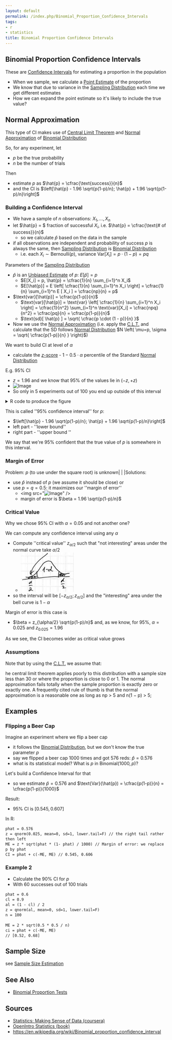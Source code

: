 ```yaml
---
layout: default
permalink: /index.php/Binomial_Proportion_Confidence_Intervals
tags:
- r
- statistics
title: Binomial Proportion Confidence Intervals
---
```

## Binomial Proportion Confidence Intervals
These are [Confidence Intervals](Confidence_Intervals) for estimating a proportion in the population 
- When we sample, we calculate a [Point Estimate](Point_Estimate) of the proportion
- We know that due to variance in the [Sampling Distribution](Sampling_Distribution) each time we get different estimates
- How we can expand the point estimate so it's likely to include the true value? 


## Normal Approximation
This type of CI makes use of [Central Limit Theorem](Central_Limit_Theorem) and [Normal Approximation](Binomial_Distribution#Normal_Approximation) of [Binomial Distribution](Binomial_Distribution)

So, for any experiment, let 
- $p$ be the true probability 
- $n$ be the number of trials 

Then
- estimate $p$ as $\hat{p} = \cfrac{\text{success}}{n}$
- and the CI is $\left[\hat{p} - 1.96 \sqrt{p(1-p)/n};  \hat{p} + 1.96 \sqrt{p(1-p)/n}\right]$



### Building a Confidence Interval
- We have a sample of $n$ observations: $X_1, ..., X_{n}$
- let $\hat{p} = $ fraction of successful $X_i$, i.e. $\hat{p} = \cfrac{\text{# of success}}{n}$
  - so we calculate $\hat{p}$ based on the data in the sample
- if all observations are independent and probability of success $p$ is always the same, then [Sampling Distribution](Sampling_Distribution) is [Binomial Distribution](Binomial_Distribution) 
  - i.e. each $X_i \sim \text{Bernoulli}(p)$, variance $\text{Var}[X_i] = p \cdot (1 - p) = pq$


Parameters of the [Sampling Distribution](Sampling_Distribution)
- $\hat{p}$ is an [Unbiased Estimate](Biased_Estimators) of $p$: $E[\hat{p}] = p$ 
  - $E[X_i] = p, \hat{p} = \cfrac{1}{n} \sum_{i=1}^n X_i$
  - $E[\hat{p}] = E \left[ \cfrac{1}{n} \sum_{i=1}^n X_i \right] = \cfrac{1}{n} \sum_{i=1}^n E [ X_i ] = \cfrac{np}{n} = p$
- $\text{var}[\hat{p}] = \cfrac{p(1-p)}{n}$
  - $\text{var}[\hat{p}] = \text{var} \left[ \cfrac{1}{n} \sum_{i=1}^n X_i \right] = \cfrac{1}{n^2} \sum_{i=1}^n \text{var}[X_i] = \cfrac{npq}{n^2} = \cfrac{pq}{n} = \cfrac{p(1-p)}{n}$
  - $\text{sd}[ \hat{p} ] = \sqrt{ \cfrac{p \cdot (1 - p)}{n} }$
- Now we use the [Normal Approximation](Binomial_Distribution#Normal_Approximation) (i.e. apply the [C.L.T.](Central_Limit_Theorem) and calculate that the SD follows [Normal Distribution](Normal_Distribution) $N \left( \mu=p, \sigma = \sqrt{ \cfrac{p(1-p)}{n} } \right)$)


We want to build CI at level of $\alpha$
- calculate the [$z$-score](Z-score) - $1 - 0.5 \cdot \alpha$ percentile of the Standard [Normal Distribution](Normal_Distribution)


E.g. 95% CI
- $z = 1.96$ and we know that 95% of the values lie in $(-z, +z)$
- <img src="http://habrastorage.org/files/343/067/151/343067151a98437b821fae10709a8e52.png" alt="Image">
- So only in 5 experiments out of 100 you end up outside of this interval


<details>
<summary>R code to produce the figure</summary>

```carbon
x = seq(-3, 3, 0.1)
y = dnorm(x)

plot(x, y, type='l', bty='n', main='95% CI on N(0,1)')

x1 = min(which(x > -1.96)); x2 = max(which(x < 1.96))
polygon(x[c(x1, x1:x2, x2)],
        c(0, y[x1:x2], 0), col=adjustcolor('blue', 0.4))

text(x=0, y=0.2, labels='0.95', cex=1.5)
text(x=c(-2.07, 2.07), y=0.025, labels='0.025', cex=0.6)
```

</details>



This is called ''95% confidence interval'' for $p$:
- $\left[\hat{p} - 1.96 \sqrt{p(1-p)/n};  \hat{p} + 1.96 \sqrt{p(1-p)/n}\right]$
- left part - ''lower bound''
- right part - ''upper bound ''


We say that we're 95% confident that the true value of $p$ is somewhere in this interval.


### Margin of Error
Problem: $p$ (to use under the square root) is unknown|   | |Solutions:
- use $\hat{p}$ instead of $p$ (we assume it should be close) or
- use $p = q = 0.5$: it maximizes our ''margin of error''
  - <img src="<img src="https://raw.githubusercontent.com/alexeygrigorev/wiki-figures/master/legacy/margin-of-error.png" alt="Image">" />
  - margin of error is $\beta = 1.96 \sqrt{p(1-p)/n}$



### Critical Value
Why we chose 95% CI with $\alpha = 0.05$ and not another one?

We can compute any confidence interval using any $\alpha$
- Compute ''critical value'' $z_{\alpha/2}$ such that "not interesting" areas under the normal curve take $\alpha / 2$
  - <img src="https://raw.githubusercontent.com/alexeygrigorev/wiki-figures/master/legacy/ci-critical-value.png" alt="Image">
- so the interval will be $\left[-z_{\alpha/2}; z_{\alpha/2}\right]$ and the "interesting" area under the bell curve is $1 - \alpha$

Margin of error is this case is 
- $\beta = z_{\alpha/2} \sqrt{p(1-p)/n}$ and, as we know, for $95\%$, $\alpha = 0.025$ and $z_{0.025} = 1.96$


As we see, the CI becomes wider as critical value grows 


### Assumptions
Note that by using the [C.L.T.](Central_Limit_Theorem) we assume that:

he central limit theorem applies poorly to this distribution with a sample size less than 30 or where the proportion is close to 0 or 1. The normal approximation fails totally when the sample proportion is exactly zero or exactly one. A frequently cited rule of thumb is that the normal approximation is a reasonable one as long as np > 5 and n(1 − p) > 5; 



## Examples
### Flipping a Beer Cap
Imagine an experiment where we flip a beer cap
- it follows the [Binomial Distribution](Binomial_Distribution), but we don't know the true parameter $p$
- say we flipped a beer cap 1000 times and got 576 reds: $\hat{p} = 0.576$
- what is its statistical model? What is $p$ in $\text{Binomial}(1000, p)$? 

Let's build a Confidence Interval for that
- so we estimate $\hat{p} = 0.576$ and $\text{Var}(\hat{p}) = \cfrac{p(1-p)}{n} = \cfrac{p(1-p)}{1000}$


Result:
- 95% CI is $[0.545, 0.607]$


In R:
```scdoc
phat = 0.576
z = qnorm(0.025, mean=0, sd=1, lower.tail=F) // the right tail rather then left
ME = z * sqrt(phat * (1- phat) / 1000) // Margin of error: we replace p by phat
CI = phat + c(-ME, ME) // 0.545, 0.606
```


### Example 2
- Calculate the 90% CI for $p$
- With 60 successes out of 100 trials 

```text only
phat = 0.6
cl = 0.9
al = (1 - cl) / 2
z = qnorm(al, mean=0, sd=1, lower.tail=F)
n = 100

ME = 2 * sqrt(0.5 * 0.5 / n)
ci = phat + c(-ME, ME)
// [0.52, 0.68]
```



## Sample Size
see [Sample Size Estimation](Sample_Size_Estimation)


## See Also
- [Binomial Proportion Tests](Binomial_Proportion_Tests)

## Sources
- [Statistics: Making Sense of Data (coursera)](Statistics__Making_Sense_of_Data_(coursera))
- [OpenIntro Statistics (book)](OpenIntro_Statistics_(book))
- https://en.wikipedia.org/wiki/Binomial_proportion_confidence_interval
